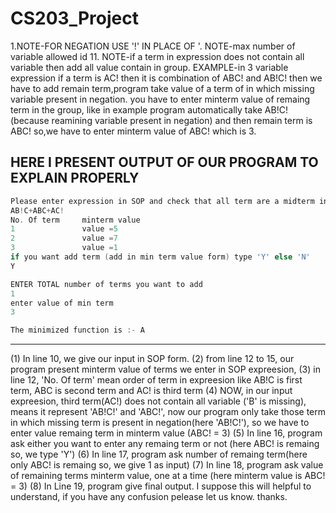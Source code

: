 # CS203_Project
1.NOTE-FOR NEGATION USE '!' IN PLACE OF '.
NOTE-max number of variable allowed id 11.
NOTE-if a term in expression does not contain all variable then add all value contain in group.
EXAMPLE-in 3 variable expression if a term is AC! then it is combination of ABC! and AB!C! then we have to add remain term,program take value of a term of in which missing 
variable present in negation. you have to enter minterm value of remaing term in the group, like in example program automatically take AB!C! (because reamining variable 
present in negation) and then remain term is ABC! so,we have to enter minterm value of ABC! which is 3.

HERE I PRESENT OUTPUT OF OUR PROGRAM TO EXPLAIN PROPERLY
--------------------------------------------------------------
```c
Please enter expression in SOP and check that all term are a midterm in expression
AB!C+ABC+AC!
No. Of term     minterm value
1               value =5
2               value =7
3               value =1
if you want add term (add in min term value form) type 'Y' else 'N'
Y

ENTER TOTAL number of terms you want to add
1
enter value of min term
3

The minimized function is :- A
```
----------------------------------------------------------------
(1) In line 10, we give our input in SOP form.
(2) from line 12 to 15, our program present minterm value of terms we enter in SOP expreesion, 
(3) in line 12, 'No. Of term' mean order of term in expreesion like AB!C is first term, ABC is second term and AC! is third term
(4) NOW, in our input expreesion, third term(AC!) does not contain all variable ('B' is missing), means it represent 'AB!C!' and 'ABC!', now our program only take those term 
    in which missing term is present in negation(here 'AB!C!'), so we have to enter value remaing term in minterm value (ABC! = 3)
(5) In line 16, program ask either you want to enter any remaing term or not (here ABC! is remaing so, we type 'Y')
(6) In line 17, program ask number of remaing term(here only ABC! is remaing so, we give 1 as input)
(7) In line 18, program ask value of remaining terms minterm value, one at a time (here minterm value is ABC! = 3)
(8) In Line 19, program give final output.
I suppose this will helpful to understand, if you have any confusion pelease let us know.
thanks.
